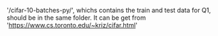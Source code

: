 '/cifar-10-batches-py/', whichs contains the train and test data for Q1, should be in the same folder. It can be get from 'https://www.cs.toronto.edu/~kriz/cifar.html'